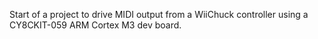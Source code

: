 Start of a project to drive MIDI output from a WiiChuck controller using a CY8CKIT-059 ARM Cortex M3 dev board.
